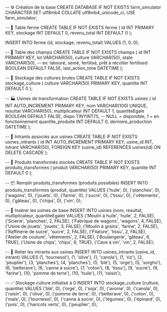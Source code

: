 -- ⚙️ Création de la base
CREATE DATABASE IF NOT EXISTS farm_simulator CHARACTER SET utf8mb4 COLLATE utf8mb4_unicode_ci;
USE farm_simulator;

-- 🏡 Table ferme
CREATE TABLE IF NOT EXISTS ferme (
  id INT PRIMARY KEY,
  stockage INT DEFAULT 0,
  revenu_total INT DEFAULT 0
);

INSERT INTO ferme (id, stockage, revenu_total) VALUES (1, 0, 0);

-- 🌾 Table des champs
CREATE TABLE IF NOT EXISTS champs (
  id INT PRIMARY KEY,
  lot VARCHAR(50),
  culture VARCHAR(50),
  state VARCHAR(50), -- ex: labouré, semé, fertilisé, prêt à récolter
  fertilised BOOLEAN DEFAULT FALSE,
  last_action_time DATETIME
);

-- 🧺 Stockage des cultures brutes
CREATE TABLE IF NOT EXISTS stockage_culture (
  culture VARCHAR(50) PRIMARY KEY,
  quantite INT DEFAULT 0
);

-- 🏭 Usines de transformation
CREATE TABLE IF NOT EXISTS usines (
  id INT AUTO_INCREMENT PRIMARY KEY,
  nom VARCHAR(100) UNIQUE,
  resultat VARCHAR(50),
  multiplicateur INT DEFAULT 1,
  quantiteEgale BOOLEAN DEFAULT FALSE,
  dispo TINYINT(1), -- NULL = disponible, 1 = en fonctionnement
  quantite_produite INT DEFAULT 0,
  derniere_production DATETIME
);

-- 🔗 Intrants associés aux usines
CREATE TABLE IF NOT EXISTS usines_intrants (
  id INT AUTO_INCREMENT PRIMARY KEY,
  usine_id INT,
  intrant VARCHAR(50),
  FOREIGN KEY (usine_id) REFERENCES usines(id) ON DELETE CASCADE
);

-- 🧴 Produits transformés stockés
CREATE TABLE IF NOT EXISTS produits_transformes (
  produit VARCHAR(50) PRIMARY KEY,
  quantite INT DEFAULT 0
);

-- 📦 Remplir produits_transformes (produits possibles)
INSERT INTO produits_transformes (produit, quantite) VALUES
('huile', 0),
('planches', 0),
('wagons', 0),
('jouets', 0),
('farine', 0),
('sucre', 0),
('tissu', 0),
('vêtements', 0),
('gâteau', 0),
('chips', 0),
('vin', 0);

-- 🧱 Insérer les usines de base
INSERT INTO usines (nom, resultat, multiplicateur, quantiteEgale)
VALUES
('Moulin à huile', 'huile', 2, FALSE),
('Scierie', 'planches', 2, FALSE),
('Fabrique de wagons', 'wagons', 4, FALSE),
('Usine de jouets', 'jouets', 3, FALSE),
('Moulin à grains', 'farine', 2, FALSE),
('Raffinerie de sucre', 'sucre', 2, FALSE),
('Filature', 'tissu', 2, FALSE),
('Atelier de couture', 'vêtements', 2, FALSE),
('Boulangerie', 'gâteau', 6, TRUE),
('Usine de chips', 'chips', 6, TRUE),
('Cave à vin', 'vin', 2, FALSE);

-- 🔌 Relier les intrants aux usines
INSERT INTO usines_intrants (usine_id, intrant) VALUES
(1, 'tournesol'), (1, 'olive'), (1, 'canola'), (1, 'riz'),
(2, 'peuplier'),
(3, 'planches'),
(4, 'planches'),
(5, 'blé'), (5, 'orge'), (5, 'sorgho'),
(6, 'betterave'), (6, 'canne à sucre'),
(7, 'coton'),
(8, 'tissu'),
(9, 'sucre'), (9, 'farine'),
(10, 'pomme de terre'), (10, 'huile'),
(11, 'raisin');

-- ✅ Stockage culture initialisé à 0
INSERT INTO stockage_culture (culture, quantite) VALUES
('blé', 0), ('orge', 0), ('soja', 0), ('avoine', 0), ('canola', 0),
('raisin', 0), ('olive', 0), ('pomme de terre', 0), ('betterave', 0),
('coton', 0), ('maïs', 0), ('tournesol', 0), ('canne à sucre', 0),
('légumes', 0), ('épinard', 0), ('pois', 0), ('haricots verts', 0), ('peuplier', 0);
